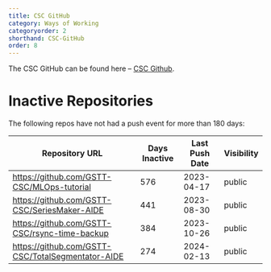 ```yaml
---
title: CSC GitHub
category: Ways of Working
categoryorder: 2
shorthand: CSC-GitHub
order: 8
---
```


The CSC GitHub can be found here – <a href="https://github.com/GSTT-CSC/">CSC Github</a>.

# Inactive Repositories

The following repos have not had a push event for more than 180 days:

| Repository URL | Days Inactive | Last Push Date | Visibility |
| --- | --- | --- | --- |
| https://github.com/GSTT-CSC/MLOps-tutorial | 576 | 2023-04-17 | public |
| https://github.com/GSTT-CSC/SeriesMaker-AIDE | 441 | 2023-08-30 | public |
| https://github.com/GSTT-CSC/rsync-time-backup | 384 | 2023-10-26 | public |
| https://github.com/GSTT-CSC/TotalSegmentator-AIDE | 274 | 2024-02-13 | public |
